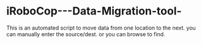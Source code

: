 # iRoboCop---Data-Migration-tool-
This is an automated script to move data from one location to the next.   you can manually enter the source/dest. or you can browse to find. 
